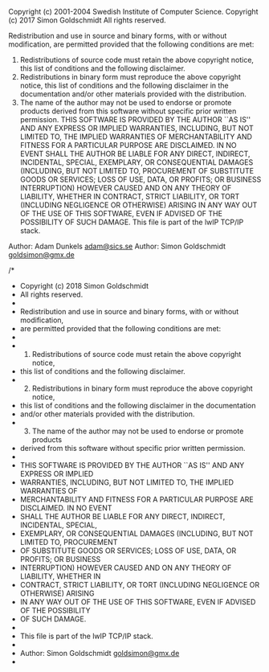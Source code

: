  Copyright (c) 2001-2004 Swedish Institute of Computer Science.
 Copyright (c) 2017 Simon Goldschmidt
 All rights reserved.
 
 Redistribution and use in source and binary forms, with or without modification,
 are permitted provided that the following conditions are met:
 1. Redistributions of source code must retain the above copyright notice,
    this list of conditions and the following disclaimer.
 2. Redistributions in binary form must reproduce the above copyright notice,
    this list of conditions and the following disclaimer in the documentation
    and/or other materials provided with the distribution.
 3. The name of the author may not be used to endorse or promote products
    derived from this software without specific prior written permission.
  THIS SOFTWARE IS PROVIDED BY THE AUTHOR ``AS IS'' AND ANY EXPRESS OR IMPLIED
 WARRANTIES, INCLUDING, BUT NOT LIMITED TO, THE IMPLIED WARRANTIES OF
 MERCHANTABILITY AND FITNESS FOR A PARTICULAR PURPOSE ARE DISCLAIMED. IN NO EVENT
 SHALL THE AUTHOR BE LIABLE FOR ANY DIRECT, INDIRECT, INCIDENTAL, SPECIAL,
 EXEMPLARY, OR CONSEQUENTIAL DAMAGES (INCLUDING, BUT NOT LIMITED TO, PROCUREMENT
 OF SUBSTITUTE GOODS OR SERVICES; LOSS OF USE, DATA, OR PROFITS; OR BUSINESS
 INTERRUPTION) HOWEVER CAUSED AND ON ANY THEORY OF LIABILITY, WHETHER IN
 CONTRACT, STRICT LIABILITY, OR TORT (INCLUDING NEGLIGENCE OR OTHERWISE) ARISING
 IN ANY WAY OUT OF THE USE OF THIS SOFTWARE, EVEN IF ADVISED OF THE POSSIBILITY
 OF SUCH DAMAGE.
  This file is part of the lwIP TCP/IP stack.
 
 Author: Adam Dunkels <adam@sics.se>
Author: Simon Goldschmidt <goldsimon@gmx.de>


/*
 * Copyright (c) 2018 Simon Goldschmidt
 * All rights reserved.
 *
 * Redistribution and use in source and binary forms, with or without modification,
 * are permitted provided that the following conditions are met:
 *
 * 1. Redistributions of source code must retain the above copyright notice,
 *    this list of conditions and the following disclaimer.
 * 2. Redistributions in binary form must reproduce the above copyright notice,
 *    this list of conditions and the following disclaimer in the documentation
 *    and/or other materials provided with the distribution.
 * 3. The name of the author may not be used to endorse or promote products
 *    derived from this software without specific prior written permission.
 *
 * THIS SOFTWARE IS PROVIDED BY THE AUTHOR ``AS IS'' AND ANY EXPRESS OR IMPLIED
 * WARRANTIES, INCLUDING, BUT NOT LIMITED TO, THE IMPLIED WARRANTIES OF
 * MERCHANTABILITY AND FITNESS FOR A PARTICULAR PURPOSE ARE DISCLAIMED. IN NO EVENT
 * SHALL THE AUTHOR BE LIABLE FOR ANY DIRECT, INDIRECT, INCIDENTAL, SPECIAL,
 * EXEMPLARY, OR CONSEQUENTIAL DAMAGES (INCLUDING, BUT NOT LIMITED TO, PROCUREMENT
 * OF SUBSTITUTE GOODS OR SERVICES; LOSS OF USE, DATA, OR PROFITS; OR BUSINESS
 * INTERRUPTION) HOWEVER CAUSED AND ON ANY THEORY OF LIABILITY, WHETHER IN
 * CONTRACT, STRICT LIABILITY, OR TORT (INCLUDING NEGLIGENCE OR OTHERWISE) ARISING
 * IN ANY WAY OUT OF THE USE OF THIS SOFTWARE, EVEN IF ADVISED OF THE POSSIBILITY
 * OF SUCH DAMAGE.
 *
 * This file is part of the lwIP TCP/IP stack.
 *
 * Author: Simon Goldschmidt <goldsimon@gmx.de>
 *